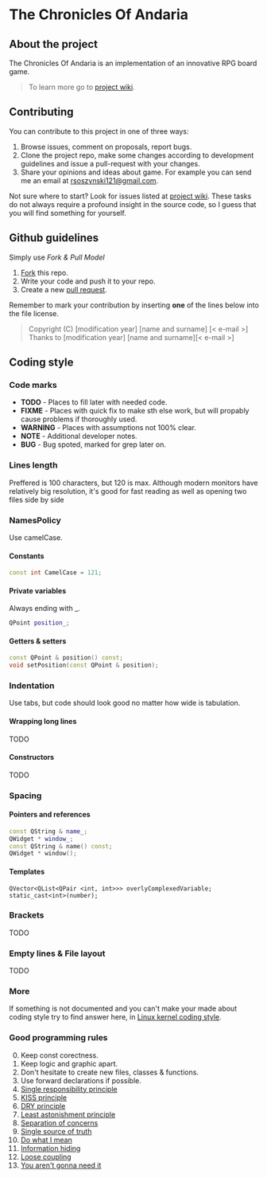 The Chronicles Of Andaria
==================

## About the project

The Chronicles Of Andaria is an implementation of an innovative RPG board game.
> To learn more go to [project wiki].

## Contributing

You can contribute to this project in one of three ways:

1. Browse issues, comment on proposals, report bugs.
2. Clone the project repo, make some changes according to
   development guidelines and issue a pull-request with your changes.
3. Share your opinions and ideas about game.
   For example you can send me an email at <rsoszynski121@gmail.com>.

Not sure where to start? Look for issues listed at [project wiki].
These tasks do not always require a profound insight in the source code,
so I guess that you will find something for yourself.

## Github guidelines

Simply use _Fork & Pull Model_

1. [Fork] this repo.
2. Write your code and push it to your repo.
3. Create a new [pull request].

Remember to mark your contribution by inserting **one** of the lines below into the file license.
> Copyright (C) [modification year] [name and surname] [< e-mail >]
> Thanks to [modification year] [name and surname][< e-mail >]

## Coding style


### Code marks
- **TODO** - Places to fill later with needed code.
- **FIXME** - Places with quick fix to make sth else work, but will propably cause problems if thoroughly used.
- **WARNING** - Places with assumptions not 100% clear.
- **NOTE** - Additional developer notes.
- **BUG** - Bug spoted, marked for grep later on.

### Lines length
Preffered is 100 characters, but 120 is max.
Although modern monitors have relatively big resolution,
it's good for fast reading as well as opening two files side by side


### NamesPolicy
Use camelCase.

#### Constants
```c++
const int CamelCase = 121;
```

#### Private variables
Always ending with _.
```c++
QPoint position_;
```

#### Getters & setters
```c++
const QPoint & position() const;
void setPosition(const QPoint & position);
```

### Indentation
Use tabs, but code should look good no matter how wide is tabulation.

#### Wrapping long lines
TODO

#### Constructors
TODO


### Spacing

#### Pointers and references
```c++
const QString & name_;
QWidget * window_;
const QString & name() const;
QWidget * window();
```

#### Templates
```
QVector<QList<QPair <int, int>>> overlyComplexedVariable;
static_cast<int>(number);
```


### Brackets
TODO

### Empty lines & File layout
TODO

### More
If something is not documented and you can't make your made about coding style try to find answer here,
in [Linux kernel coding style](https://www.kernel.org/doc/Documentation/CodingStyle).


### Good programming rules
0. Keep const corectness.
1. Keep logic and graphic apart.
2. Don't hesitate to create new files, classes & functions.
3. Use forward declarations if possible.
4. [Single responsibility principle](http://en.wikipedia.org/wiki/Single_responsibility_principle)
5. [KISS principle](http://en.wikipedia.org/wiki/KISS_principle)
6. [DRY principle](http://en.wikipedia.org/wiki/Don%27t_repeat_yourself)
7. [Least astonishment principle](http://en.wikipedia.org/wiki/Principle_of_least_astonishment)
8. [Separation of concerns](http://en.wikipedia.org/wiki/Separation_of_concerns)
9. [Single source of truth](http://en.wikipedia.org/wiki/Single_Source_of_Truth)
10. [Do what I mean](http://en.wikipedia.org/wiki/DWIM)
11. [Information hiding](http://en.wikipedia.org/wiki/Information_hiding)
12. [Loose coupling](http://en.wikipedia.org/wiki/Loose_coupling)
13. [You aren't gonna need it](http://en.wikipedia.org/wiki/You_aren%27t_gonna_need_it)


 [project wiki]: https://github.com/Soszu/TheChroniclesOfAndaria/wiki
 [fork]: https://help.github.com/articles/fork-a-repo
 [pull request]: https://help.github.com/articles/using-pull-requests
